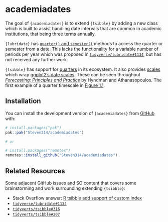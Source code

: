 
<!-- README.md is generated from README.Rmd. Please edit that file -->

# academiadates

<!-- badges: start -->

<!-- badges: end -->

The goal of `{academiadates}` is to extend `{tsibble}` by adding a new
class which is built to assist handling date intervals that are common
in academic institutions, that being three terms annually.

`{lubridate}` has [`quarter()` and
`semester()`](https://lubridate.tidyverse.org/reference/quarter.html)
methods to access the quarter or semester from a date. This lacks the
functionality for a variable number of periods per year which was
proposed in
[`tidyverse/lubridate#1134`](https://github.com/tidyverse/lubridate/issues/1134),
but has not received any further work.

`{tsibble}` has support for
[quarters](https://tsibble.tidyverts.org/reference/year-quarter.html) in
its ecosystem. It also provides
[scales](https://tsibble.tidyverts.org/reference/tsibble-scales.html)
which wrap [ggplot2’s date
scales](https://ggplot2.tidyverse.org/reference/scale_date.html). These
can be seen throughout [*Forecasting: Principles and
Practice*](https://otexts.com/fpp3/) by Hyndman and Athanasopoulos. The
first example of a quarter timescale in [Figure
1.1](https://otexts.com/fpp3/data-methods.html#data-methods).

## Installation

You can install the development version of `{academiadates}` from
[GitHub](https://github.com/) with:

``` r
# install.packages("pak")
pak::pak("Steven314/academiadates")

# or

# install.packages("remotes")
remotes::install_github("Steven314/academiadates")
```

## Related Resources

Some adjacent GitHub issues and SO content that covers some
brainstorming and work surrounding extending `{tsibble}`:

- Stack Overflow answer: [R tsibble add support of custom
  index](https://stackoverflow.com/questions/65846176/r-tsibble-add-support-for-custom-index)
- [`tidyverse/lubridate#1134`](https://github.com/tidyverse/lubridate/issues/1134)
- [`tidyverts/tsibble#316`](https://github.com/tidyverts/tsibble/issues/316)
- [`tidyverts/tsibble#207`](https://github.com/tidyverts/tsibble/issues/207)
